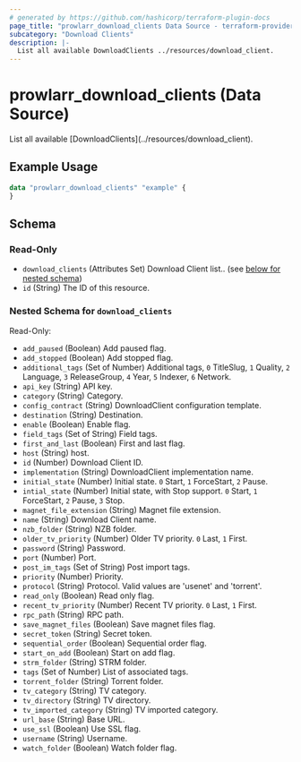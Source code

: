 ```yaml
---
# generated by https://github.com/hashicorp/terraform-plugin-docs
page_title: "prowlarr_download_clients Data Source - terraform-provider-prowlarr"
subcategory: "Download Clients"
description: |-
  List all available DownloadClients ../resources/download_client.
---
```


# prowlarr_download_clients (Data Source)

<!-- subcategory:Download Clients -->List all available [DownloadClients](../resources/download_client).

## Example Usage

```terraform
data "prowlarr_download_clients" "example" {
}
```

<!-- schema generated by tfplugindocs -->
## Schema

### Read-Only

- `download_clients` (Attributes Set) Download Client list.. (see [below for nested schema](#nestedatt--download_clients))
- `id` (String) The ID of this resource.

<a id="nestedatt--download_clients"></a>
### Nested Schema for `download_clients`

Read-Only:

- `add_paused` (Boolean) Add paused flag.
- `add_stopped` (Boolean) Add stopped flag.
- `additional_tags` (Set of Number) Additional tags, `0` TitleSlug, `1` Quality, `2` Language, `3` ReleaseGroup, `4` Year, `5` Indexer, `6` Network.
- `api_key` (String) API key.
- `category` (String) Category.
- `config_contract` (String) DownloadClient configuration template.
- `destination` (String) Destination.
- `enable` (Boolean) Enable flag.
- `field_tags` (Set of String) Field tags.
- `first_and_last` (Boolean) First and last flag.
- `host` (String) host.
- `id` (Number) Download Client ID.
- `implementation` (String) DownloadClient implementation name.
- `initial_state` (Number) Initial state. `0` Start, `1` ForceStart, `2` Pause.
- `intial_state` (Number) Initial state, with Stop support. `0` Start, `1` ForceStart, `2` Pause, `3` Stop.
- `magnet_file_extension` (String) Magnet file extension.
- `name` (String) Download Client name.
- `nzb_folder` (String) NZB folder.
- `older_tv_priority` (Number) Older TV priority. `0` Last, `1` First.
- `password` (String) Password.
- `port` (Number) Port.
- `post_im_tags` (Set of String) Post import tags.
- `priority` (Number) Priority.
- `protocol` (String) Protocol. Valid values are 'usenet' and 'torrent'.
- `read_only` (Boolean) Read only flag.
- `recent_tv_priority` (Number) Recent TV priority. `0` Last, `1` First.
- `rpc_path` (String) RPC path.
- `save_magnet_files` (Boolean) Save magnet files flag.
- `secret_token` (String) Secret token.
- `sequential_order` (Boolean) Sequential order flag.
- `start_on_add` (Boolean) Start on add flag.
- `strm_folder` (String) STRM folder.
- `tags` (Set of Number) List of associated tags.
- `torrent_folder` (String) Torrent folder.
- `tv_category` (String) TV category.
- `tv_directory` (String) TV directory.
- `tv_imported_category` (String) TV imported category.
- `url_base` (String) Base URL.
- `use_ssl` (Boolean) Use SSL flag.
- `username` (String) Username.
- `watch_folder` (Boolean) Watch folder flag.


